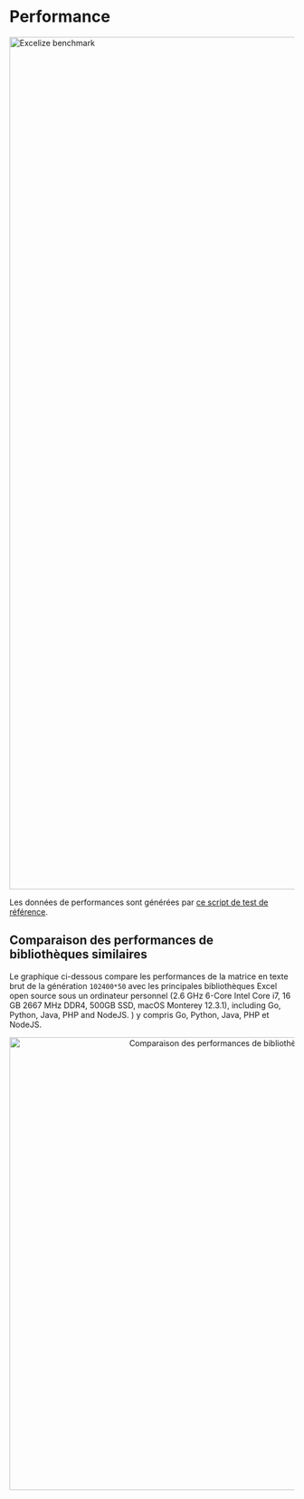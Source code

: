 # Performance

<a href="https://xuri.me/wp-content/uploads/2016/08/excelize-performance.svg"><img src="https://xuri.me/wp-content/uploads/2016/08/excelize-performance.svg" alt="Excelize benchmark" width="1506"></a>

Les données de performances sont générées par [ce script de test de référence](https://github.com/xuri/excelize-benchmark).

## Comparaison des performances de bibliothèques similaires

Le graphique ci-dessous compare les performances de la matrice en texte brut de la génération `102400*50` avec les principales bibliothèques Excel open source sous un ordinateur personnel (2.6 GHz 6-Core Intel Core i7, 16 GB 2667 MHz DDR4, 500GB SSD, macOS Monterey 12.3.1), including Go, Python, Java, PHP and NodeJS.
) y compris Go, Python, Java, PHP et NodeJS.

<p align="center"><img width="800" src="https://xuri.me/wp-content/uploads/2016/08/excelize-golang-library-for-reading-and-writing-xlsx-files-3.svg" alt="Comparaison des performances de bibliothèques similaires"></p>
